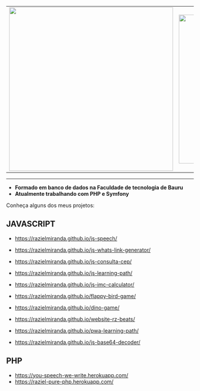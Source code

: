 <center>
    <table align="center">
      <tr>
          <td>
              <img width="440px" align="center" src="https://github-readme-stats.vercel.app/api?username=razielmiranda&count_private=true&hide_border=true" />
          </td>
          <td>
              <img width="400px" align="center" src="https://github-readme-stats.vercel.app/api/top-langs/?username=razielmiranda&hide=html&layout=compact&count_private=true&hide_border=true" /> 
          </td>
      </tr>  
    </table>
</center>

<hr>

- <b>Formado em banco de dados na Faculdade de tecnologia de Bauru</b>
- <b>Atualmente trabalhando com PHP e Symfony</b>

Conheça alguns dos meus projetos:

## JAVASCRIPT
- https://razielmiranda.github.io/js-speech/
- https://razielmiranda.github.io/js-whats-link-generator/
- https://razielmiranda.github.io/js-consulta-cep/
- https://razielmiranda.github.io/js-learning-path/
- https://razielmiranda.github.io/js-imc-calculator/

- https://razielmiranda.github.io/flappy-bird-game/
- https://razielmiranda.github.io/dino-game/
- https://razielmiranda.github.io/website-rz-beats/
- https://razielmiranda.github.io/pwa-learning-path/
- https://razielmiranda.github.io/js-base64-decoder/

## PHP
- https://you-speech-we-write.herokuapp.com/
- https://raziel-pure-php.herokuapp.com/
